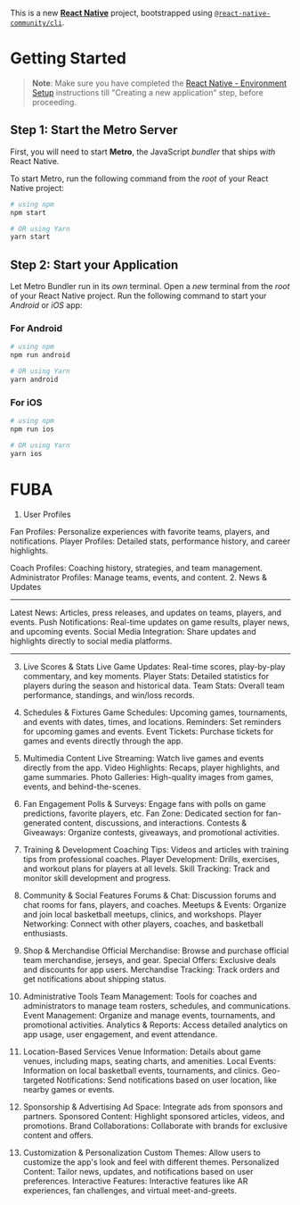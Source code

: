 This is a new [**React Native**](https://reactnative.dev) project, bootstrapped using [`@react-native-community/cli`](https://github.com/react-native-community/cli).

# Getting Started

>**Note**: Make sure you have completed the [React Native - Environment Setup](https://reactnative.dev/docs/environment-setup) instructions till "Creating a new application" step, before proceeding.

## Step 1: Start the Metro Server

First, you will need to start **Metro**, the JavaScript _bundler_ that ships _with_ React Native.

To start Metro, run the following command from the _root_ of your React Native project:

```bash
# using npm
npm start

# OR using Yarn
yarn start
```

## Step 2: Start your Application

Let Metro Bundler run in its _own_ terminal. Open a _new_ terminal from the _root_ of your React Native project. Run the following command to start your _Android_ or _iOS_ app:

### For Android

```bash
# using npm
npm run android

# OR using Yarn
yarn android
```

### For iOS

```bash
# using npm
npm run ios

# OR using Yarn
yarn ios
```
# FUBA

1. User Profiles

Fan Profiles: Personalize experiences with favorite teams, players, and notifications.
Player Profiles: Detailed stats, performance history, and career highlights.

Coach Profiles: Coaching history, strategies, and team management.
Administrator Profiles: Manage teams, events, and content.
2. News & Updates
**********************
Latest News: Articles, press releases, and updates on teams, players, and events.
Push Notifications: Real-time updates on game results, player news, and upcoming events.
Social Media Integration: Share updates and highlights directly to social media platforms.
************************
3. Live Scores & Stats
Live Game Updates: Real-time scores, play-by-play commentary, and key moments.
Player Stats: Detailed statistics for players during the season and historical data.
Team Stats: Overall team performance, standings, and win/loss records.
4. Schedules & Fixtures
Game Schedules: Upcoming games, tournaments, and events with dates, times, and locations.
Reminders: Set reminders for upcoming games and events.
Event Tickets: Purchase tickets for games and events directly through the app.

5. Multimedia Content
Live Streaming: Watch live games and events directly from the app.
Video Highlights: Recaps, player highlights, and game summaries.
Photo Galleries: High-quality images from games, events, and behind-the-scenes.


6. Fan Engagement
Polls & Surveys: Engage fans with polls on game predictions, favorite players, etc.
Fan Zone: Dedicated section for fan-generated content, discussions, and interactions.
Contests & Giveaways: Organize contests, giveaways, and promotional activities.
7. Training & Development
Coaching Tips: Videos and articles with training tips from professional coaches.
Player Development: Drills, exercises, and workout plans for players at all levels.
Skill Tracking: Track and monitor skill development and progress.
8. Community & Social Features
Forums & Chat: Discussion forums and chat rooms for fans, players, and coaches.
Meetups & Events: Organize and join local basketball meetups, clinics, and workshops.
Player Networking: Connect with other players, coaches, and basketball enthusiasts.
9. Shop & Merchandise
Official Merchandise: Browse and purchase official team merchandise, jerseys, and gear.
Special Offers: Exclusive deals and discounts for app users.
Merchandise Tracking: Track orders and get notifications about shipping status.
10. Administrative Tools
Team Management: Tools for coaches and administrators to manage team rosters, schedules, and communications.
Event Management: Organize and manage events, tournaments, and promotional activities.
Analytics & Reports: Access detailed analytics on app usage, user engagement, and event attendance.
11. Location-Based Services
Venue Information: Details about game venues, including maps, seating charts, and amenities.
Local Events: Information on local basketball events, tournaments, and clinics.
Geo-targeted Notifications: Send notifications based on user location, like nearby games or events.
12. Sponsorship & Advertising
Ad Space: Integrate ads from sponsors and partners.
Sponsored Content: Highlight sponsored articles, videos, and promotions.
Brand Collaborations: Collaborate with brands for exclusive content and offers.

13. Customization & Personalization
Custom Themes: Allow users to customize the app's look and feel with different themes.
Personalized Content: Tailor news, updates, and notifications based on user preferences.
Interactive Features: Interactive features like AR experiences, fan challenges, and virtual meet-and-greets.

